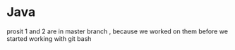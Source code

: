 # Java

prosit 1 and 2 are in master branch , because we worked on them before we started working with git bash
